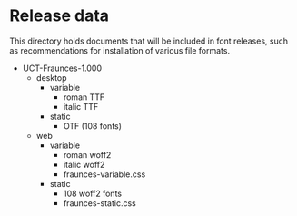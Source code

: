 # Release data

This directory holds documents that will be included in font releases, such as recommendations for installation of various file formats.

- UCT-Fraunces-1.000
  - desktop
    - variable
      - roman TTF
      - italic TTF
    - static
      - OTF (108 fonts)
  - web
    - variable
      - roman woff2
      - italic woff2
      - fraunces-variable.css
    - static
      - 108 woff2 fonts
      - fraunces-static.css